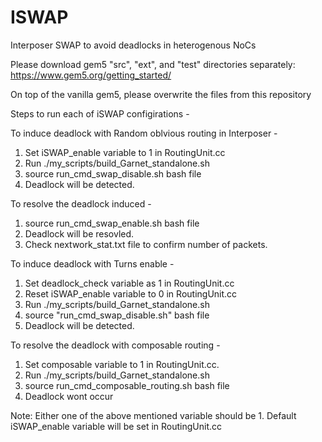 # ISWAP
Interposer SWAP to avoid deadlocks in heterogenous NoCs

Please download gem5 "src", "ext",  and "test" directories separately: https://www.gem5.org/getting_started/ 

On top of the vanilla gem5, please overwrite the files from this repository

Steps to run each of iSWAP configirations -


To induce deadlock with Random oblvious routing in Interposer -
1. Set iSWAP_enable variable to 1 in RoutingUnit.cc
2. Run ./my_scripts/build_Garnet_standalone.sh
3. source run_cmd_swap_disable.sh bash file
4. Deadlock will be detected.

To resolve the deadlock induced -
1. source run_cmd_swap_enable.sh bash file
2. Deadlock will be resovled.
3. Check nextwork_stat.txt file to confirm number of packets.

To induce deadlock with Turns enable -
1. Set deadlock_check variable as 1 in RoutingUnit.cc 
2. Reset iSWAP_enable variable to 0 in RoutingUnit.cc 
3. Run ./my_scripts/build_Garnet_standalone.sh
4. source "run_cmd_swap_disable.sh" bash file
5. Deadlock will be detected.

To resolve the deadlock with composable routing -
1. Set composable variable to 1 in RoutingUnit.cc.
2. Run ./my_scripts/build_Garnet_standalone.sh
3. source run_cmd_composable_routing.sh bash file
4. Deadlock wont occur

Note: Either one of the above mentioned variable should be 1. Default iSWAP_enable variable will be set in RoutingUnit.cc 


